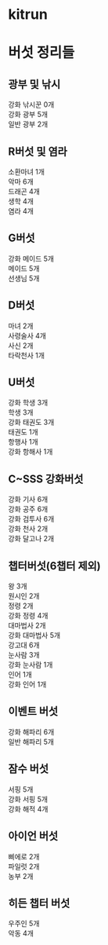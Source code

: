 # kitrun


# 버섯 정리들


## 광부 및 낚시
강화 낚시꾼 0개    
강화 광부 5개   
일반 광부 2개  

## R버섯 및 염라
소환마녀 1개  
악마 6개  
드래곤 4개   
생학 4개  
염라 4개  
 
## G버섯
강화 메이드 5개  
메이드 5개  
선생님 5개  
 
## D버섯
마녀 2개  
사령술사 4개  
사신 2개  
타락천사 1개  
 
## U버섯
강화 학생 3개  
학생 3개   
강화 태권도 3개  
태권도 1개  
항행사 1개  
강화 항해사 1개  
 
## C~SSS 강화버섯
강화 기사 6개  
강화 공주 6개  
강화 검투사 6개  
강화 천사 2개  
강화 달고나 2개  
 
## 챕터버섯(6챕터 제외)
왕 3개  
원시인 2개  
정령 2개  
강화 정령 4개  
대마법사 2개  
강화 대마법사 5개  
강고대 6개  
눈사람 3개  
강화 눈사람 1개  
인어 1개  
강화 인어 1개  
 
## 이벤트 버섯
강화 해파리 6개  
일반 해파리 5개  
 
## 잠수 버섯
서핑 5개  
강화 서핑 5개  
강화 해적 4개  
 
## 아이언 버섯
삐에로 2개  
파일럿 2개  
농부 2개  
 
## 히든 챕터 버섯
우주인 5개  
악동 4개  
